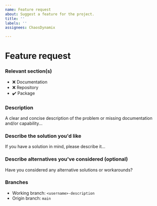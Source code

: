 ```yaml
---
name: Feature request
about: Suggest a feature for the project.
title: ''
labels: ''
assignees: ChaosDynamix

---
```


# Feature request

### Relevant section(s)
- :x: Documentation
- :x: Repository
- :heavy_check_mark: Package

### Description
A clear and concise description of the problem or missing documentation and/or capability...

### Describe the solution you'd like
If you have a solution in mind, please describe it...

### Describe alternatives you've considered (optional)
Have you considered any alternative solutions or workarounds?

### Branches
- Working branch: `<username>-description`
- Origin branch: `main`
